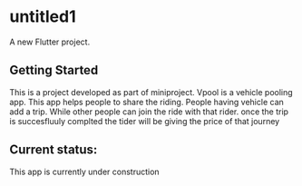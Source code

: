 # untitled1

A new Flutter project.

## Getting Started

This is a project developed as part of miniproject.
Vpool is a vehicle pooling app. This app helps people to share the riding.
People having vehicle can add a trip. While other people can join the ride with that rider.
once the trip is succesfluuly complted the tider will be giving the price of that journey


## Current status:
This app is currently under construction
